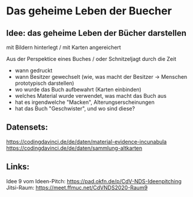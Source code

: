 # Das geheime Leben der Buecher

## Idee: das geheime Leben der Bücher darstellen

mit Bildern hinterlegt / mit Karten angereichert

Aus der Perspektice eines Buches / oder Schnitzeljagt durch die Zeit
- wann gedruckt
- wann Besitzer gewechselt (wie, was macht der Besitzer -> Menschen prototypisch darstellen)
- wo wurde das Buch aufbewahrt (Karten einbinden)
- welches Material wurde verwendet, was macht das Buch aus
- hat es irgendwelche "Macken", Alterungserscheinungen
- hat das Buch "Geschwister", und wo sind diese?


## Datensets:
https://codingdavinci.de/de/daten/material-evidence-incunabula  
https://codingdavinci.de/de/daten/sammlung-altkarten



## Links:

Idee 9 vom Ideen-Pitch: https://pad.okfn.de/p/CdV-NDS-Ideenpitching  
Jitsi-Raum: https://meet.ffmuc.net/CdVNDS2020-Raum9
